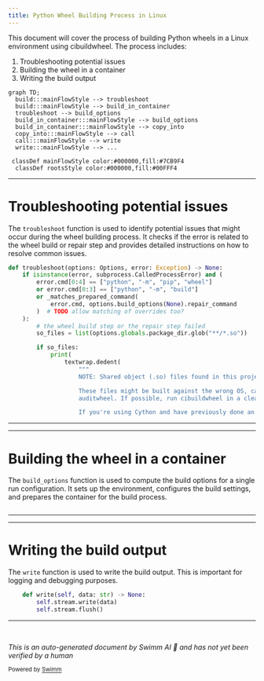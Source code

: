 ```yaml
---
title: Python Wheel Building Process in Linux
---
```

This document will cover the process of building Python wheels in a Linux environment using cibuildwheel. The process includes:

1. Troubleshooting potential issues
2. Building the wheel in a container
3. Writing the build output

```mermaid
graph TD;
  build:::mainFlowStyle --> troubleshoot
  build:::mainFlowStyle --> build_in_container
  troubleshoot --> build_options
  build_in_container:::mainFlowStyle --> build_options
  build_in_container:::mainFlowStyle --> copy_into
  copy_into:::mainFlowStyle --> call
  call:::mainFlowStyle --> write
  write:::mainFlowStyle --> ...

 classDef mainFlowStyle color:#000000,fill:#7CB9F4
  classDef rootsStyle color:#000000,fill:#00FFF4
```

<SwmSnippet path="/cibuildwheel/linux.py" line="483">

---

# Troubleshooting potential issues

The `troubleshoot` function is used to identify potential issues that might occur during the wheel building process. It checks if the error is related to the wheel build or repair step and provides detailed instructions on how to resolve common issues.

```python
def troubleshoot(options: Options, error: Exception) -> None:
    if isinstance(error, subprocess.CalledProcessError) and (
        error.cmd[0:4] == ["python", "-m", "pip", "wheel"]
        or error.cmd[0:3] == ["python", "-m", "build"]
        or _matches_prepared_command(
            error.cmd, options.build_options(None).repair_command
        )  # TODO allow matching of overrides too?
    ):
        # the wheel build step or the repair step failed
        so_files = list(options.globals.package_dir.glob("**/*.so"))

        if so_files:
            print(
                textwrap.dedent(
                    """
                    NOTE: Shared object (.so) files found in this project.

                    These files might be built against the wrong OS, causing problems with
                    auditwheel. If possible, run cibuildwheel in a clean checkout.

                    If you're using Cython and have previously done an in-place build,
```

---

</SwmSnippet>

<SwmSnippet path="/cibuildwheel/linux.py" line="563">

---

# Building the wheel in a container

The `build_options` function is used to compute the build options for a single run configuration. It sets up the environment, configures the build settings, and prepares the container for the build process.

```python

```

---

</SwmSnippet>

<SwmSnippet path="/cibuildwheel/util.py" line="313">

---

# Writing the build output

The `write` function is used to write the build output. This is important for logging and debugging purposes.

```python
    def write(self, data: str) -> None:
        self.stream.write(data)
        self.stream.flush()
```

---

</SwmSnippet>

&nbsp;

*This is an auto-generated document by Swimm AI 🌊 and has not yet been verified by a human*

<SwmMeta version="3.0.0" repo-id="Z2l0aHViJTNBJTNBY2lidWlsZHdoZWVsJTNBJTNBZ2lsYWRuYXZvdA==" repo-name="cibuildwheel" doc-type="flows"><sup>Powered by [Swimm](/)</sup></SwmMeta>
